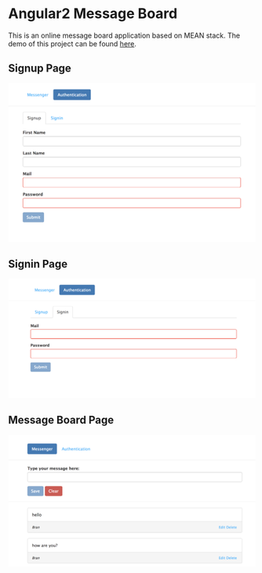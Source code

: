 # Angular2 Message Board

This is an online message board application based on MEAN stack. The demo of this project can be found [here](https://angular2-message-board.herokuapp.com/).

## Signup Page
![demo](https://github.com/bambrow/angular2-message-board/raw/master/screenshots/s1.png)

## Signin Page
![demo](https://github.com/bambrow/angular2-message-board/raw/master/screenshots/s2.png)

## Message Board Page
![demo](https://github.com/bambrow/angular2-message-board/raw/master/screenshots/s3.png)
